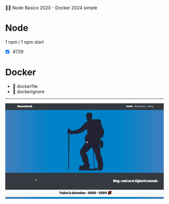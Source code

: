 🥇🥇 Node Basico 2020 - Docker 2024 simple

# Node
1 npm i
1 npm start
- [x] #739
 
# Docker
* 📍 dockerfile
* 📍 dockerignore

<hr/>
<img src="/main.jpg" />
